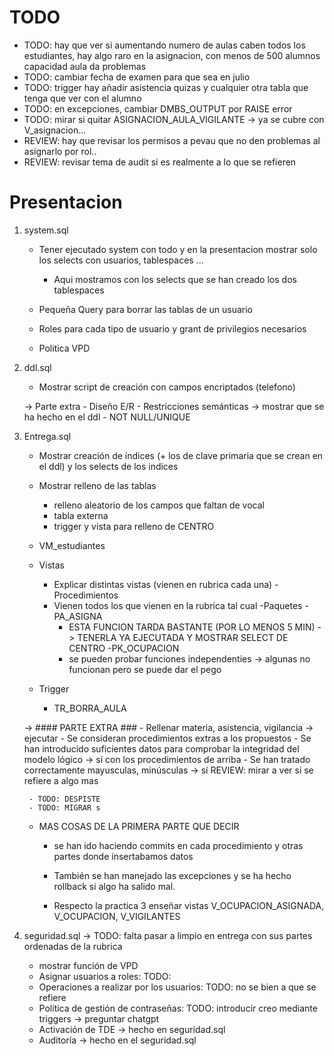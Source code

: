 

# TODO
- TODO: hay que ver si aumentando numero de aulas caben todos los estudiantes, hay algo raro en la asignacion, con menos de 500 alumnos capacidad aula da problemas
- TODO: cambiar fecha de examen para que sea en julio
- TODO: trigger hay añadir asistencia quizas y cualquier otra tabla que tenga que ver con el alumno
- TODO: en excepciones, cambiar DMBS_OUTPUT por RAISE error
- TODO: mirar si quitar ASIGNACION_AULA_VIGILANTE -> ya se cubre con V_asignacion...
- REVIEW: hay que revisar los permisos a pevau que no den problemas al asignarlo por rol..
- REVIEW: revisar tema de audit si es realmente a lo que se refieren

# Presentacion

1) system.sql

    - Tener ejecutado system con todo y en la presentacion mostrar solo los selects con usuarios, tablespaces ...
        - Aqui mostramos con los selects que se han creado los dos tablespaces

    - Pequeña Query para borrar las tablas de un usuario
    - Roles para cada tipo de usuario y grant de privilegios necesarios
    - Politica VPD

2) ddl.sql
    - Mostrar script de creación con campos encriptados (telefono)

    -> Parte extra
        - Diseño E/R
            - Restricciones semánticas  -> mostrar que se ha hecho en el ddl
            - NOT NULL/UNIQUE


3) Entrega.sql
    - Mostrar creación de índices (+ los de clave primaria que se crean en el ddl) y los selects de los indices
    - Mostrar relleno de las tablas
        - relleno aleatorio de los campos que faltan de vocal
        - tabla externa 
        - trigger y vista para relleno de CENTRO
    - VM_estudiantes
    
    - Vistas
        - Explicar distintas vistas (vienen en rubrica cada una)
    -Procedimientos
        - Vienen todos los que vienen en la rubrica tal cual 
    -Paquetes
        -PA_ASIGNA 
            - ESTA FUNCION TARDA BASTANTE (POR LO MENOS 5 MIN) -> TENERLA YA EJECUTADA Y MOSTRAR SELECT DE CENTRO
        -PK_OCUPACION
            - se pueden probar funciones independenties -> algunas no funcionan pero se puede dar el pego
    
    - Trigger
        - TR_BORRA_AULA 
    

    -> #### PARTE EXTRA ###
        - Rellenar materia, asistencia, vigilancia -> ejecutar
            - Se consideran procedimientos extras a los propuestos
        - Se han introducido suficientes datos para comprobar la integridad del modelo lógico -> sí con los procedimientos de arriba
        - Se han tratado correctamente mayusculas, minúsculas -> sí REVIEW: mirar a ver si se refiere a algo mas
        
        - TODO: DESPISTE
        - TODO: MIGRAR s


    - MAS COSAS DE LA PRIMERA PARTE QUE DECIR
        - se han ido haciendo commits en cada procedimiento y otras partes donde insertabamos datos
        - También se han manejado las excepciones y se ha hecho rollback si algo ha salido mal.

        - Respecto la practica 3 enseñar vistas V_OCUPACION_ASIGNADA, V_OCUPACION, V_VIGILANTES

4) seguridad.sql -> TODO: falta pasar a limpio en entrega con sus partes ordenadas de la rubrica

    - mostrar función de VPD 
    - Asignar usuarios a roles: TODO: 
    - Operaciones a realizar por los usuarios: TODO: no se bien a que se refiere
    - Política de gestión de contraseñas: TODO: introducir creo mediante triggers -> preguntar chatgpt
    - Activación de TDE -> hecho en  seguridad.sql
    - Auditoría -> hecho en el seguridad.sql